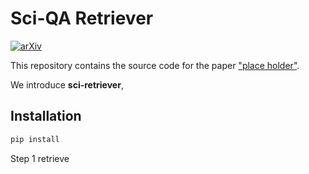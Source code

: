 # Sci-QA Retriever

[![arXiv](https://img.shields.io/badge/arXiv-2402.07630-b31b1b.svg)]()

This repository contains the source code for the paper ["<u>place holder</u>"]().

We introduce **sci-retriever**, 

## Installation 

```bash
pip install 
```

Step 1 retrieve
